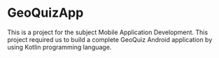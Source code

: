 # GeoQuizApp
This is a project for the subject Mobile Application Development. This project required us to build a complete GeoQuiz Android application by using Kotlin programming language.
